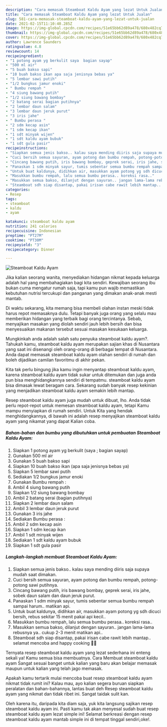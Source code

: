 ```yaml
---
description: "Cara memasak Steamboat Kaldu Ayam yang lezat Untuk Jualan"
title: "Cara memasak Steamboat Kaldu Ayam yang lezat Untuk Jualan"
slug: 581-cara-memasak-steamboat-kaldu-ayam-yang-lezat-untuk-jualan
date: 2021-02-15T11:10:40.285Z
image: https://img-global.cpcdn.com/recipes/51e65bb62d89a478/680x482cq70/steamboat-kaldu-ayam-foto-resep-utama.jpg
thumbnail: https://img-global.cpcdn.com/recipes/51e65bb62d89a478/680x482cq70/steamboat-kaldu-ayam-foto-resep-utama.jpg
cover: https://img-global.cpcdn.com/recipes/51e65bb62d89a478/680x482cq70/steamboat-kaldu-ayam-foto-resep-utama.jpg
author: Lawrence Saunders
ratingvalue: 4.8
reviewcount: 14
recipeingredient:
- "1 potong ayam yg berkulit saya  bagian sayap"
- "500 ml air"
- "5 buah bakso sapi"
- "10 buah bakso ikan apa saja jenisnya bebas ya"
- "5 lembar sawi putih"
- "1/2 bungkus jamur enoki"
- " Bumbu rempah "
- "4 siung bawang putih"
- "1/2 siung bawang bombay"
- "2 batang serai bagian putihnya"
- "2 lembar daun salam"
- "3 lembar daun jeruk purut"
- "3 iris jahe"
- " Bumbu perasa "
- "2 sdm kecap asin"
- "1 sdm kecap ikan"
- "1 sdt minyak wijen"
- "1 sdt kaldu ayam bubuk"
- "1 sdt gula pasir"
recipeinstructions:
- "Siapkan semua jenis bakso.. kalau saya mending diiris saja supaya mudah saat dimakan."
- "Cuci bersih semua sayuran, ayam potong dan bumbu rempah, potong-potong sawi putihnya."
- "Cincang bawang putih, iris bawang bombay, geprek serai, iris jahe, sobek daun salam dan daun jeruk purut."
- "Panaskan 1 sdm minyak sayur, tumis sebentar semua bumbu rempah sampai harum.. matikan api."
- "Untuk buat kaldunya, didihkan air, masukkan ayam potong yg sdh dicuci bersih, rebus sekitar 15 menit pakai api kecil.."
- "Masukkan bumbu rempah, lalu semua bumbu perasa.. koreksi rasa.."
- "Masukkan semua bakso, dilanjut dengan sayuran.. jangan lama-lama rebusnya ya.. cukup 2-3 menit matikan api.."
- "Steamboat sdh siap disantap, pakai irisan cabe rawit lebih mantap.. selamat mencoba and happy cooking 🥰🥰"
categories:
- Resep
tags:
- steamboat
- kaldu
- ayam

katakunci: steamboat kaldu ayam 
nutrition: 241 calories
recipecuisine: Indonesian
preptime: "PT27M"
cooktime: "PT30M"
recipeyield: "3"
recipecategory: Dinner

---
```



![Steamboat Kaldu Ayam](https://img-global.cpcdn.com/recipes/51e65bb62d89a478/680x482cq70/steamboat-kaldu-ayam-foto-resep-utama.jpg)

Jika kalian seorang wanita, menyediakan hidangan nikmat kepada keluarga adalah hal yang membahagiakan bagi kita sendiri. Kewajiban seorang ibu bukan cuma mengatur rumah saja, tapi kamu pun wajib memastikan kebutuhan nutrisi tercukupi dan panganan yang dimakan anak-anak mesti mantab.

Di waktu  sekarang, kita memang bisa membeli olahan instan meski tidak harus repot memasaknya dulu. Tetapi banyak juga orang yang selalu mau memberikan hidangan yang terbaik bagi orang tercintanya. Sebab, menyajikan masakan yang diolah sendiri jauh lebih bersih dan bisa menyesuaikan makanan tersebut sesuai masakan kesukaan keluarga. 



Mungkinkah anda adalah salah satu penyuka steamboat kaldu ayam?. Tahukah kamu, steamboat kaldu ayam merupakan sajian khas di Nusantara yang saat ini disenangi oleh orang-orang di berbagai tempat di Nusantara. Anda dapat memasak steamboat kaldu ayam olahan sendiri di rumah dan boleh dijadikan camilan favoritmu di akhir pekan.

Kita tak perlu bingung jika kamu ingin menyantap steamboat kaldu ayam, karena steamboat kaldu ayam tidak sukar untuk ditemukan dan juga anda pun bisa menghidangkannya sendiri di tempatmu. steamboat kaldu ayam bisa dimasak lewat beragam cara. Sekarang sudah banyak resep kekinian yang menjadikan steamboat kaldu ayam semakin lebih mantap.

Resep steamboat kaldu ayam juga mudah untuk dibuat, lho. Anda tidak perlu repot-repot untuk memesan steamboat kaldu ayam, tetapi Kamu mampu menyiapkan di rumah sendiri. Untuk Kita yang hendak menghidangkannya, di bawah ini adalah resep menyajikan steamboat kaldu ayam yang nikamat yang dapat Kalian coba.

<!--inarticleads1-->

##### Bahan-bahan dan bumbu yang dibutuhkan untuk pembuatan Steamboat Kaldu Ayam:

1. Siapkan 1 potong ayam yg berkulit (saya ; bagian sayap)
1. Gunakan 500 ml air
1. Gunakan 5 buah bakso sapi
1. Siapkan 10 buah bakso ikan (apa saja jenisnya bebas ya)
1. Siapkan 5 lembar sawi putih
1. Sediakan 1/2 bungkus jamur enoki
1. Gunakan  Bumbu rempah :
1. Ambil 4 siung bawang putih
1. Siapkan 1/2 siung bawang bombay
1. Ambil 2 batang serai (bagian putihnya)
1. Siapkan 2 lembar daun salam
1. Ambil 3 lembar daun jeruk purut
1. Gunakan 3 iris jahe
1. Sediakan  Bumbu perasa :
1. Ambil 2 sdm kecap asin
1. Siapkan 1 sdm kecap ikan
1. Ambil 1 sdt minyak wijen
1. Sediakan 1 sdt kaldu ayam bubuk
1. Siapkan 1 sdt gula pasir




<!--inarticleads2-->

##### Langkah-langkah membuat Steamboat Kaldu Ayam:

1. Siapkan semua jenis bakso.. kalau saya mending diiris saja supaya mudah saat dimakan.
1. Cuci bersih semua sayuran, ayam potong dan bumbu rempah, potong-potong sawi putihnya.
1. Cincang bawang putih, iris bawang bombay, geprek serai, iris jahe, sobek daun salam dan daun jeruk purut.
1. Panaskan 1 sdm minyak sayur, tumis sebentar semua bumbu rempah sampai harum.. matikan api.
1. Untuk buat kaldunya, didihkan air, masukkan ayam potong yg sdh dicuci bersih, rebus sekitar 15 menit pakai api kecil..
1. Masukkan bumbu rempah, lalu semua bumbu perasa.. koreksi rasa..
1. Masukkan semua bakso, dilanjut dengan sayuran.. jangan lama-lama rebusnya ya.. cukup 2-3 menit matikan api..
1. Steamboat sdh siap disantap, pakai irisan cabe rawit lebih mantap.. selamat mencoba and happy cooking 🥰🥰




Ternyata resep steamboat kaldu ayam yang lezat sederhana ini enteng sekali ya! Kamu semua bisa membuatnya. Cara Membuat steamboat kaldu ayam Sangat sesuai banget untuk kalian yang baru akan belajar memasak maupun untuk kalian yang telah jago memasak.

Apakah kamu tertarik mulai mencoba buat resep steamboat kaldu ayam nikmat tidak rumit ini? Kalau mau, ayo kalian segera buruan siapkan peralatan dan bahan-bahannya, lantas buat deh Resep steamboat kaldu ayam yang nikmat dan tidak ribet ini. Sangat taidak sulit kan. 

Oleh karena itu, daripada kita diam saja, yuk kita langsung sajikan resep steamboat kaldu ayam ini. Pasti kamu tak akan menyesal sudah buat resep steamboat kaldu ayam lezat simple ini! Selamat berkreasi dengan resep steamboat kaldu ayam mantab simple ini di tempat tinggal sendiri,oke!.


